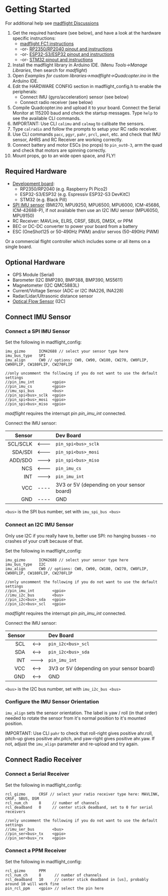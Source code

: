 # Getting Started

For additional help see [madflight Discussions](https://github.com/qqqlab/madflight/discussions)

1. Get the required hardware (see below), and have a look at the hardware specific instructions: 
    - [madflight FC1 instructions](Board-FC1.md)
    - -or- [RP2350/RP2040 pinout and instructions](Board-RP2040.md)
    - -or- [ESP32-S3/ESP32 pinout and instructions](Board-ESP32.md)
    - -or- [STM32 pinout and instructions](Board-STM32.md)
2. Install the madflight library in Arduino IDE. (Menu *Tools->Manage Libraries*, then search for _madflight_)
3. Open *Examples for custom libraries->madflight->Quadcopter.ino* in the Arduino IDE.
4. Edit the HARDWARE CONFIG section in madflight_config.h to enable the peripherals:
    - Connect IMU (gyro/acceleration) sensor (see below)
    - Connect radio receiver (see below)
6. Compile Quadcopter.ino and upload it to your board. Connect the Serial Monitor at 115200 baud and check the startup messages. Type `help` to see the available CLI commands.
7. IMPORTANT: Use CLI `calimu` and `calmag` to calibate the sensors.
8. Type `calradio` and follow the prompts to setup your RC radio receiver.
9. Use CLI commands `pacc`, `pgyr`, `pahr`, `prcl`, `pmot`, etc. and check that IMU sensor, AHRS and RC Receiver are working correctly. 
10. Connect battery and motor ESCs (no props) to `pin_out0-3`, arm the quad and check that motors are spinning correctly.
11. Mount props, go to an wide open space, and FLY!

## Required Hardware

- [Development board](Controller-Boards.md): 
    - RP2350/RP2040 (e.g. Raspberry Pi Pico2)
    - ESP32-S3/ESP32 (e.g. Espressiv ESP32-S3 DevKitC)
    - STM32 (e.g. Black Pill)
- [SPI IMU sensor](Sensor-Boards.md) (BMI270, MPU9250, MPU6500, MPU6000, ICM-45686, ICM-42688-P), if not available then use an I2C IMU sensor (MPU6050, MPU9150) 
- RC Receiver: MAVLink, ELRS, CRSF, SBUS, DMSX, or PPM
- BEC or DC-DC converter to power your board from a battery
- ESC (OneShot125 or 50-490Hz PWM) and/or servos (50-490Hz PWM)

Or a commercial flight controller which includes some or all items on a single board.

## Optional Hardware

- GPS Module (Serial)
- Barometer (I2C BMP280, BMP388, BMP390, MS5611)
- Magnetometer (I2C QMC5883L)
- Current/Voltage Sensor (ADC or I2C INA226, INA228)
- Radar/Lidar/Ultrasonic distance sensor
- [Optical Flow Sensor](https://github.com/qqqlab/ESP32-Optical-Flow) (I2C)

## Connect IMU Sensor

### Connect a SPI IMU Sensor

Set the following in madflight_config:
```
imu_gizmo      ICM42688 // select your sensor type here
imu_bus_type   SPI
imu_align      CW0 // options: CW0, CW90, CW180, CW270, CW0FLIP, CW90FLIP, CW180FLIP, CW270FLIP

//only uncomment the following if you do not want to use the default settings
//pin_imu_int        <gpio>
//pin_imu_cs         <gpio>
//imu_spi_bus        <bus>
//pin_spi<bus>_sclk  <gpio>
//pin_spi<bus>_mosi  <gpio>
//pin_spi<bus>_miso  <gpio>
```

_madflight_ requires the interrupt pin _pin_imu_int_ connected.

Connect the IMU sensor:

| Sensor   |  |  Dev Board |
|-:|:-:|:-|
SCL/SCLK |<---| `pin_spi<bus>_sclk`
SDA/SDI  |<---| `pin_spi<bus>_mosi`
ADD/SDO  |--->| `pin_spi<bus>_miso`
NCS      |<---| `pin_imu_cs`
INT      |--->| `pin_imu_int`
VCC      |----| 3V3 or 5V (depending on your sensor board)
GND      |----| GND

`<bus>` is the SPI bus number, set with `imu_spi_bus <bus>`

### Connect an I2C IMU Sensor

Only use I2C if you really have to, better use SPI: no hanging busses - no crashes of your craft because of that.

Set the following in madflight_config:
```
imu_gizmo      ICM42688 // select your sensor type here
imu_bus_type   I2C
imu_align      CW0 // options: CW0, CW90, CW180, CW270, CW0FLIP, CW90FLIP, CW180FLIP, CW270FLIP

//only uncomment the following if you do not want to use the default settings
//pin_imu_int        <gpio>
//imu_i2c_bus        <bus>
//pin_i2c<bus>_sda   <gpio>
//pin_i2c<bus>_scl   <gpio>
```

_madflight_ requires the interrupt pin _pin_imu_int_ connected.

Connect the IMU sensor:

| Sensor   |  |  Dev Board |
|-:|:-:|:-|
SCL |<-->| `pin_i2c<bus>_scl`
SDA |<-->| `pin_i2c<bus>_sda`
INT |--->| `pin_imu_int`
VCC |<-->| 3V3 or 5V (depending on your sensor board)
GND |<-->| GND

`<bus>` is the I2C bus number, set with `imu_i2c_bus <bus>`

### Configure the IMU Sensor Orientation

`imu_align` sets the sensor orientation. The label is yaw / roll (in that order) needed to rotate the sensor from it's normal position to it's mounted position.

IMPORTANT: Use CLI `pahr` to check that roll-right gives positive ahr.roll, pitch-up gives positive ahr.pitch, and yaw-right gives positive ahr.yaw. If not, adjust the `imu_align` parameter and re-upload and try again.

## Connect Radio Receiver

### Connect a Serial Receiver

Set the following in madflight_config:
```
rcl_gizmo      CRSF // select your radio receiver type here: MAVLINK, CRSF, SBUS, DSM
rcl_num_ch     8     // number of channels
rcl_deadband   0     // center stick deadband, set to 0 for serial receivers

//only uncomment the following if you do not want to use the default settings
//imu_ser_bus        <bus>
//pin_ser<bus>_tx    <gpio>
//pin_ser<bus>_rx    <gpio>
```
### Connect a PPM Receiver

Set the following in madflight_config:
```
rcl_gizmo      PPM 
rcl_num_ch     8      // number of channels
rcl_deadband   10     // center stick deadband in [us], probably around 10 will work fine
pin_rcl_ppm    <gpio> // select the pin here
```

